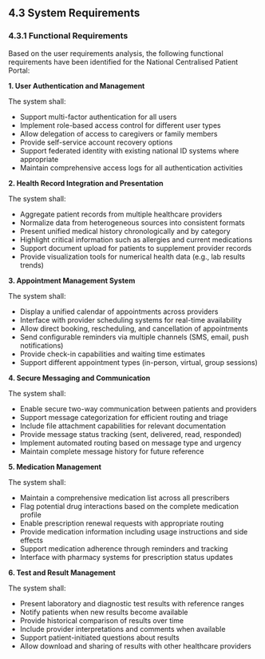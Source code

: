 
## 4.3 System Requirements

### 4.3.1 Functional Requirements

Based on the user requirements analysis, the following functional requirements have been identified for the National Centralised Patient Portal:

**1\. User Authentication and Management**

The system shall:

- Support multi-factor authentication for all users
- Implement role-based access control for different user types
- Allow delegation of access to caregivers or family members
- Provide self-service account recovery options
- Support federated identity with existing national ID systems where appropriate
- Maintain comprehensive access logs for all authentication activities

**2\. Health Record Integration and Presentation**

The system shall:

- Aggregate patient records from multiple healthcare providers
- Normalize data from heterogeneous sources into consistent formats
- Present unified medical history chronologically and by category
- Highlight critical information such as allergies and current medications
- Support document upload for patients to supplement provider records
- Provide visualization tools for numerical health data (e.g., lab results trends)

**3\. Appointment Management System**

The system shall:

- Display a unified calendar of appointments across providers
- Interface with provider scheduling systems for real-time availability
- Allow direct booking, rescheduling, and cancellation of appointments
- Send configurable reminders via multiple channels (SMS, email, push notifications)
- Provide check-in capabilities and waiting time estimates
- Support different appointment types (in-person, virtual, group sessions)

**4\. Secure Messaging and Communication**

The system shall:

- Enable secure two-way communication between patients and providers
- Support message categorization for efficient routing and triage
- Include file attachment capabilities for relevant documentation
- Provide message status tracking (sent, delivered, read, responded)
- Implement automated routing based on message type and urgency
- Maintain complete message history for future reference

**5\. Medication Management**

The system shall:

- Maintain a comprehensive medication list across all prescribers
- Flag potential drug interactions based on the complete medication profile
- Enable prescription renewal requests with appropriate routing
- Provide medication information including usage instructions and side effects
- Support medication adherence through reminders and tracking
- Interface with pharmacy systems for prescription status updates

**6\. Test and Result Management**

The system shall:

- Present laboratory and diagnostic test results with reference ranges
- Notify patients when new results become available
- Provide historical comparison of results over time
- Include provider interpretations and comments when available
- Support patient-initiated questions about results
- Allow download and sharing of results with other healthcare providers
